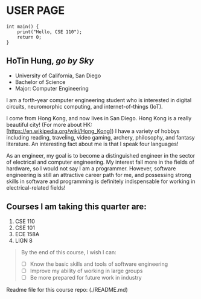 # USER PAGE
```
int main() {
    print("Hello, CSE 110");
    return 0;
}
```
## HoTin Hung, *go by Sky* 
- University of California, San Diego
- Bachelor of Science
- Major: Computer Engineering

I am a forth-year computer engineering student who is interested in digital circuits, neuromorphic computing, and internet-of-things (IoT).

I come from Hong Kong, and now lives in San Diego. Hong Kong is a really beautiful city! (For more about HK: [https://en.wikipedia.org/wiki/Hong_Kong]) I have a variety of hobbys including reading, traveling, video gaming, archery, philosophy, and fantasy literature. An interesting fact about me is that I speak four languages!

As an engineer, my goal is to become a distinguished engineer in the sector of electrical and computer engineering. My interest fall more in the fields of hardware, so I would not say I am a programmer. However, software engineering is still an attractive career path for me, and possessing strong skills in software and programming is definitely indispensable for working in electrical-related fields!

## Courses I am taking this quarter are:
1. CSE 110
2. CSE 101
3. ECE 158A
4. LIGN 8

> By the end of this course, I wish I can:
> - [ ] Know the basic skills and tools of software engineering
> - [ ] Improve my ability of working in large groups
> - [ ] Be more prepared for future work in industry

Readme file for this course repo: (./README.md)